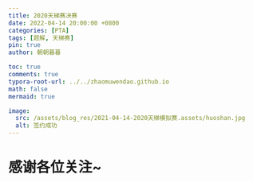 ```yaml
---
title: 2020天梯赛决赛
date: 2022-04-14 20:00:00 +0800
categories: [PTA]
tags: [题解, 天梯赛]
pin: true
author: 朝朝暮暮

toc: true
comments: true
typora-root-url: ../../zhaomuwendao.github.io
math: false
mermaid: true

image:
  src: /assets/blog_res/2021-04-14-2020天梯模拟赛.assets/huoshan.jpg
  alt: 签约成功
---
```




# 感谢各位关注~



